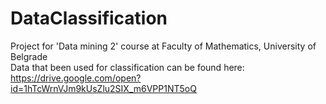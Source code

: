 # DataClassification
Project for 'Data mining 2' course at Faculty of Mathematics, University of Belgrade <br />
Data that been used for classification can be found here: https://drive.google.com/open?id=1hTcWrnVJm9kUsZlu2SIX_m6VPP1NT5oQ
